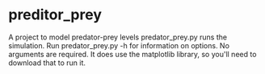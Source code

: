 # preditor_prey

A project to model predator-prey levels
predator_prey.py runs the  simulation. Run predator_prey.py -h for information on options. No arguments are required. It does use the matplotlib library, so you'll need to download that to run it.
